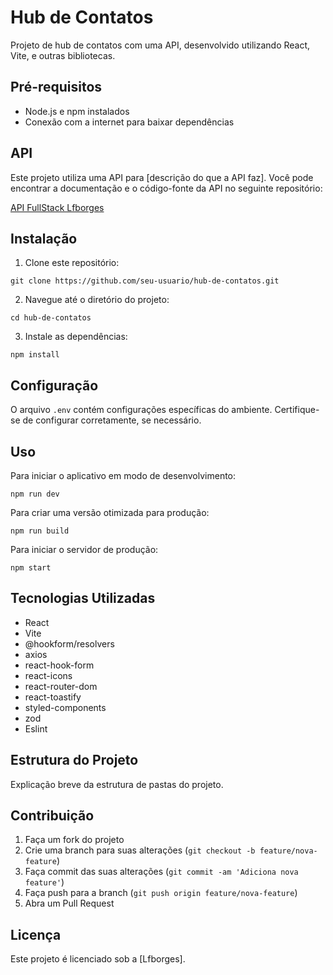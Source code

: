   <h1>Hub de Contatos</h1>

  <p>Projeto de hub de contatos com uma API, desenvolvido utilizando React, Vite, e outras bibliotecas.</p>

  <h2>Pré-requisitos</h2>

  <ul>
    <li>Node.js e npm instalados</li>
    <li>Conexão com a internet para baixar dependências</li>
  </ul>

  <h2>API</h2>

  <p>Este projeto utiliza uma API para [descrição do que a API faz]. Você pode encontrar a documentação e o código-fonte da API no seguinte repositório:</p>

  <p><a href="https://github.com/Kenzie-Academy-Brasil-Developers/API-FullStack-Lfborges" target="_blank">API FullStack Lfborges</a></p>


  <h2>Instalação</h2>

  <ol>
    <li>Clone este repositório:</li>
  </ol>

  <pre><code>git clone https://github.com/seu-usuario/hub-de-contatos.git</code></pre>

  <ol start="2">
    <li>Navegue até o diretório do projeto:</li>
  </ol>

  <pre><code>cd hub-de-contatos</code></pre>

  <ol start="3">
    <li>Instale as dependências:</li>
  </ol>

  <pre><code>npm install</code></pre>

  <h2>Configuração</h2>

  <p>O arquivo <code>.env</code> contém configurações específicas do ambiente. Certifique-se de configurar corretamente, se necessário.</p>

  <h2>Uso</h2>

  <p>Para iniciar o aplicativo em modo de desenvolvimento:</p>

  <pre><code>npm run dev</code></pre>

  <p>Para criar uma versão otimizada para produção:</p>

  <pre><code>npm run build</code></pre>

  <p>Para iniciar o servidor de produção:</p>

  <pre><code>npm start</code></pre>

  <h2>Tecnologias Utilizadas</h2>

  <ul>
    <li>React</li>
    <li>Vite</li>
    <li>@hookform/resolvers</li>
    <li>axios</li>
    <li>react-hook-form</li>
    <li>react-icons</li>
    <li>react-router-dom</li>
    <li>react-toastify</li>
    <li>styled-components</li>
    <li>zod</li>
    <li>Eslint</li>
  </ul>

  <h2>Estrutura do Projeto</h2>

  <p>Explicação breve da estrutura de pastas do projeto.</p>

  <h2>Contribuição</h2>

  <ol>
    <li>Faça um fork do projeto</li>
    <li>Crie uma branch para suas alterações (<code>git checkout -b feature/nova-feature</code>)</li>
    <li>Faça commit das suas alterações (<code>git commit -am 'Adiciona nova feature'</code>)</li>
    <li>Faça push para a branch (<code>git push origin feature/nova-feature</code>)</li>
    <li>Abra um Pull Request</li>
  </ol>

  <h2>Licença</h2>

  <p>Este projeto é licenciado sob a [Lfborges].</p>
